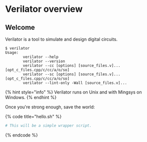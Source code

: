 # Verilator overview

## Welcome

Verilator is a tool to simulate and design digital circuits.

```
$ verilator
Usage:
        verilator --help
        verilator --version
        verilator --cc [options] [source_files.v]... [opt_c_files.cpp/c/cc/a/o/so]
        verilator --sc [options] [source_files.v]... [opt_c_files.cpp/c/cc/a/o/so]
        verilator --lint-only -Wall [source_files.v]...
```

{% hint style="info" %}
 Verilator runs on Unix and with Mingsys on Windows. 
{% endhint %}

Once you're strong enough, save the world:

{% code title="hello.sh" %}
```bash
# This will be a simple wrapper script.

```
{% endcode %}



